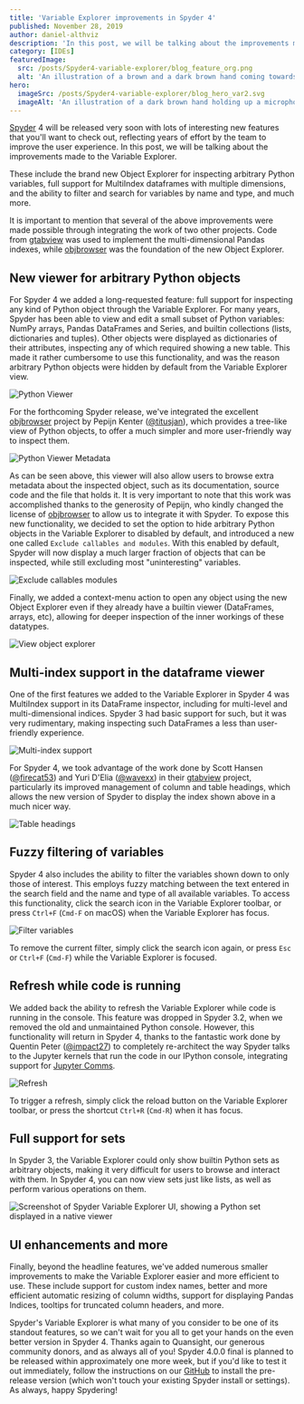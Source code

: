 ```yaml
---
title: 'Variable Explorer improvements in Spyder 4'
published: November 28, 2019
author: daniel-althviz
description: 'In this post, we will be talking about the improvements made to the Variable Explorer. These include the brand new Object Explorer for inspecting arbitrary Python variables, full support for MultiIndex dataframes with multiple dimensions, and the ability to filter and search for variables by name and type, and much more.'
category: [IDEs]
featuredImage:
  src: /posts/Spyder4-variable-explorer/blog_feature_org.png
  alt: 'An illustration of a brown and a dark brown hand coming towards each other to pass a business card with the logo of Quansight Labs.'
hero:
  imageSrc: /posts/Spyder4-variable-explorer/blog_hero_var2.svg
  imageAlt: 'An illustration of a dark brown hand holding up a microphone, with some graphical elements highlighting the top of the microphone.'
---
```


[Spyder](https://www.spyder-ide.org/) 4 will be released very soon with lots of interesting new features that you'll want to check out, reflecting years of effort by the team to improve the user experience. In this post, we will be talking about the improvements made to the Variable Explorer.

These include the brand new Object Explorer for inspecting arbitrary Python variables, full support for MultiIndex dataframes with multiple dimensions, and the ability to filter and search for variables by name and type, and much more.

It is important to mention that several of the above improvements were made possible through integrating the work of two other projects. Code from [gtabview](https://github.com/TabViewer/gtabview) was used to implement the multi-dimensional Pandas indexes, while [objbrowser](https://github.com/titusjan/objbrowser) was the foundation of the new Object Explorer.


## New viewer for arbitrary Python objects


For Spyder 4 we added a long-requested feature: full support for inspecting any kind of Python object through the Variable Explorer. For many years, Spyder has been able to view and edit a small subset of Python variables: NumPy arrays, Pandas DataFrames and Series, and builtin collections (lists, dictionaries and tuples). Other objects were displayed as dictionaries of their attributes, inspecting any of which required showing a new table. This made it rather cumbersome to use this functionality, and was the reason arbitrary Python objects were hidden by default from the Variable Explorer view.

![Python Viewer](/posts/Spyder4-variable-explorer/python-viewer.png)

For the forthcoming Spyder release, we've integrated the excellent [objbrowser](https://github.com/titusjan/objbrowser) project by Pepijn Kenter ([@titusjan](https://github.com/titusjan)), which provides a tree-like view of Python objects, to offer a much simpler and more user-friendly way to inspect them.

![Python Viewer Metadata](/posts/Spyder4-variable-explorer/python-viewer-metadata.png)

As can be seen above, this viewer will also allow users to browse extra metadata about the inspected object, such as its documentation, source code and the file that holds it.
It is very important to note that this work was accomplished thanks to the generosity of Pepijn, who kindly changed the license of [objbrowser](https://github.com/titusjan/objbrowser) to allow us to integrate it with Spyder.
To expose this new functionality, we decided to set the option to hide arbitrary Python objects in the Variable Explorer to disabled by default, and introduced a new one called `Exclude callables and modules`. With this enabled by default, Spyder will now display a much larger fraction of objects that can be inspected, while still excluding most "uninteresting" variables.

![Exclude callables modules](/posts/Spyder4-variable-explorer/exclude-callables-modules.png)

Finally, we added a context-menu action to open any object using the new Object Explorer even if they already have a builtin viewer (DataFrames, arrays, etc), allowing for deeper inspection of the inner workings of these datatypes.

![View object explorer](/posts/Spyder4-variable-explorer/view-object-explorer.png)

## Multi-index support in the dataframe viewer

One of the first features we added to the Variable Explorer in Spyder 4 was MultiIndex support in its DataFrame inspector, including for multi-level and multi-dimensional indices. Spyder 3 had basic support for such, but it was very rudimentary, making inspecting such DataFrames a less than user-friendly experience.

![Multi-index support](/posts/Spyder4-variable-explorer/multi-index-support.png)

For Spyder 4, we took advantage of the work done by Scott Hansen ([@firecat53](https://github.com/firecat53)) and Yuri D'Elia ([@wavexx](https://github.com/wavexx)) in their [gtabview](https://github.com/TabViewer/gtabview) project, particularly its improved management of column and table headings, which allows the new version of Spyder to display the index shown above in a much nicer way.

![Table headings](/posts/Spyder4-variable-explorer/table-headings.png)

## Fuzzy filtering of variables

Spyder 4 also includes the ability to filter the variables shown down to only those of interest. This employs fuzzy matching between the text entered in the search field and the name and type of all available variables.
To access this functionality, click the search icon in the Variable Explorer toolbar, or press `Ctrl+F` (`Cmd-F` on macOS) when the Variable Explorer has focus.


![Filter variables](/posts/Spyder4-variable-explorer/filter-variables.png)

To remove the current filter, simply click the search icon again, or press `Esc` or `Ctrl+F` (`Cmd-F`) while the Variable Explorer is focused.

## Refresh while code is running

We added back the ability to refresh the Variable Explorer while code is running in the console. This feature was dropped in Spyder 3.2, when we removed the old and unmaintained Python console. However, this functionality will return in Spyder 4, thanks to the fantastic work done by Quentin Peter ([@impact27](https://github.com/impact27)) to completely re-architect the way Spyder talks to the Jupyter kernels that run the code in our IPython console, integrating support for [Jupyter Comms](https://jupyter-client.readthedocs.io/en/stable/messaging.html#custom-messages).

![Refresh](/posts/Spyder4-variable-explorer/refresh.png)

To trigger a refresh, simply click the reload button on the Variable Explorer toolbar, or press the shortcut `Ctrl+R` (`Cmd-R`) when it has focus.

## Full support for sets

In Spyder 3, the Variable Explorer could only show builtin Python sets as arbitrary objects, making it very difficult for users to browse and interact with them. In Spyder 4, you can now view sets just like lists, as well as perform various operations on them.

![Screenshot of Spyder Variable Explorer UI, showing a Python set displayed in a native viewer](/posts/Spyder4-variable-explorer/set-support.png)

## UI enhancements and more

Finally, beyond the headline features, we've added numerous smaller improvements to make the Variable Explorer easier and more efficient to use. These include support for custom index names, better and more efficient automatic resizing of column widths, support for displaying Pandas Indices, tooltips for truncated column headers, and more.

Spyder's Variable Explorer is what many of you consider to be one of its standout features, so we can't wait for you all to get your hands on the even better version in Spyder 4. Thanks again to Quansight, our generous community donors, and as always all of you! Spyder 4.0.0 final is planned to be released within approximately one more week, but if you'd like to test it out immediately, follow the instructions on our [GitHub](https://github.com/spyder-ide/spyder/releases) to install the pre-release version (which won't touch your existing Spyder install or settings). As always, happy Spydering!
